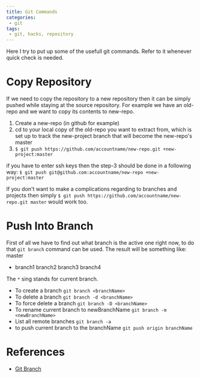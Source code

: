 ```yaml
---
title: Git Commands
categories:
 - git
tags:
 - git, hacks, repository
---
```


Here I try to put up some of the usefull git commands. Refer to it whenever quick check is needed.

# Copy Repository

If we need to copy the repository to a new repository then it can be simply pushed while staying at the source repository. For example we have an old-repo and we want to copy its contents to new-repo.

1. Create a new-repo (in github for example)
2. cd to your local copy of the old-repo you want to extract from, which is set up to track the new-project branch that will become the new-repo's master
3. ```$ git push https://github.com/accountname/new-repo.git +new-project:master```

if you have to enter ssh keys then the step-3 should be done in a following way:
```$ git push git@github.com:accountname/new-repo +new-project:master```

If you don't want to make a complications regarding to branches and projects then simply ```$ git push https://github.com/accountname/new-repo.git master``` would work too.


# Push Into Branch

First of all we have to find out what branch is the active one right now, to do that ```git branch``` command can be used. The result will be something like: 
  master
* branch1
  branch2
  branch3
  branch4

The `*` sing stands for current branch. 

- To create a branch ```git branch <branchName>```
- To delete a branch ```git branch -d <branchName>```
- To force delete a branch ```git branch -D <branchName>```
- To rename current branch to newBranchName ```git branch -m <newBranchName>```
- List all remote branches ```git branch -a```
- to push current branch to the branchName ```git push origin branchName```

# References
- [Git Branch](https://www.atlassian.com/git/tutorials/using-branches)
